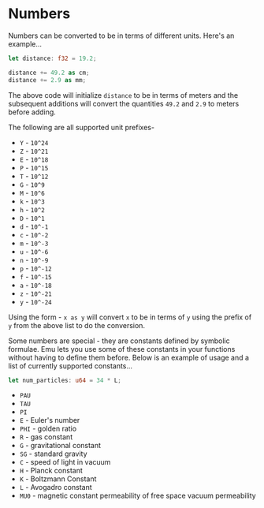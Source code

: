# Numbers
Numbers can be converted to be in terms of different units. Here's an example...
```rust
let distance: f32 = 19.2;

distance += 49.2 as cm;
distance += 2.9 as mm;
```
The above code will initialize `distance` to be in terms of meters and the subsequent additions will convert the quantities `49.2` and `2.9` to meters before adding.

The following are all supported unit prefixes-
- `Y` - `10^24`
- `Z` - `10^21`
- `E` - `10^18`
- `P` - `10^15`
- `T` - `10^12`
- `G` - `10^9`
- `M` - `10^6`
- `k` - `10^3`
- `h` - `10^2`
- `D` - `10^1`
- `d` - `10^-1`
- `c` - `10^-2`
- `m` - `10^-3`
- `u` - `10^-6`
- `n` - `10^-9`
- `p` - `10^-12`
- `f` - `10^-15`
- `a` - `10^-18`
- `z` - `10^-21`
- `y` - `10^-24`

Using the form - `x as y` will convert `x` to be in terms of `y` using the prefix of `y` from the above list to do the conversion.

Some numbers are special - they are constants defined by symbolic formulae. Emu lets you use some of these constants in your functions without having to define them before. Below is an example of usage and a list of currently supported constants...
```rust
let num_particles: u64 = 34 * L;
```
- `PAU`
- `TAU`
- `PI`
- `E` - Euler's number
- `PHI` - golden ratio
- `R` - gas constant
- `G` - gravitational constant
- `SG` - standard gravity
- `C` - speed of light in vacuum
- `H` - Planck constant
- `K` - Boltzmann Constant
- `L` - Avogadro constant
- `MU0` - magnetic constant permeability of free space vacuum permeability
